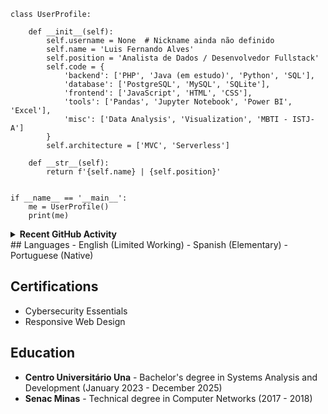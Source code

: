 ```
class UserProfile:

    def __init__(self):
        self.username = None  # Nickname ainda não definido
        self.name = 'Luis Fernando Alves'
        self.position = 'Analista de Dados / Desenvolvedor Fullstack'
        self.code = {
            'backend': ['PHP', 'Java (em estudo)', 'Python', 'SQL'],
            'database': ['PostgreSQL', 'MySQL', 'SQLite'],
            'frontend': ['JavaScript', 'HTML', 'CSS'],
            'tools': ['Pandas', 'Jupyter Notebook', 'Power BI', 'Excel'],
            'misc': ['Data Analysis', 'Visualization', 'MBTI - ISTJ-A']
        }
        self.architecture = ['MVC', 'Serverless']

    def __str__(self):
        return f'{self.name} | {self.position}'


if __name__ == '__main__':
    me = UserProfile()
    print(me)

```
<details>
  <summary><b>Recent GitHub Activity</b></summary>
  <br/>
   <a href="https://https://github.com/LuisAlvesSilva">[(https://github-readme-stats.vercel.app/api?username=LuisAlvesSilva)]</a>
  <br/>
</details>
## Languages
- English (Limited Working)
- Spanish (Elementary)
- Portuguese (Native)

## Certifications
- Cybersecurity Essentials
- Responsive Web Design

## Education
- **Centro Universitário Una** - Bachelor's degree in Systems Analysis and Development (January 2023 - December 2025)
- **Senac Minas** - Technical degree in Computer Networks (2017 - 2018)
